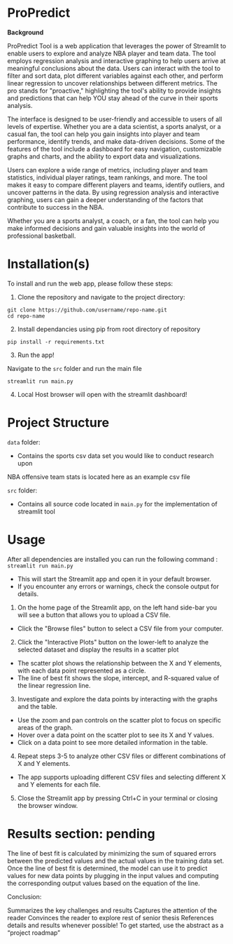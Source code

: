 # ProPredict

**Background**

ProPredict Tool is a web application that leverages the power of Streamlit to enable users to explore and analyze NBA player and team data. The tool employs regression analysis and interactive graphing to help users arrive at meaningful conclusions about the data. Users can interact with the tool to filter and sort data, plot different variables against each other, and perform linear regression to uncover relationships between different metrics. The pro stands for "proactive," highlighting the tool's ability to provide insights and predictions that can help YOU stay ahead of the curve in their sports analysis.

The interface is designed to be user-friendly and accessible to users of all levels of expertise. Whether you are a data scientist, a sports analyst, or a casual fan, the tool can help you gain insights into player and team performance, identify trends, and make data-driven decisions. Some of the features of the tool include a dashboard for easy navigation, customizable graphs and charts, and the ability to export data and visualizations.

Users can explore a wide range of metrics, including player and team statistics, individual player ratings, team rankings, and more. The tool makes it easy to compare different players and teams, identify outliers, and uncover patterns in the data. By using regression analysis and interactive graphing, users can gain a deeper understanding of the factors that contribute to success in the NBA.

Whether you are a sports analyst, a coach, or a fan, the tool can help you make informed decisions and gain valuable insights into the world of professional basketball.

# Installation(s)

To install and run the web app, please follow these steps:

1. Clone the repository and navigate to the project directory:

```text
git clone https://github.com/username/repo-name.git
cd repo-name
```

2. Install dependancies using pip from root directory of repository

```text
pip install -r requirements.txt
```

3. Run the app!

Navigate to the `src` folder and run the main file

```text
streamlit run main.py
```

4. Local Host browser will open with the streamlit dashboard!

# Project Structure

`data` folder:

 - Contains the sports csv data set you would like to conduct research upon
 
NBA offensive team stats is located here as an example csv file

`src` folder:

 - Contains all source code located in `main.py` for the implementation of streamlit tool

# Usage

After all dependencies are installed you can run the following command : `streamlit run main.py`

- This will start the Streamlit app and open it in your default browser.
- If you encounter any errors or warnings, check the console output for details.

1. On the home page of the Streamlit app, on the left hand side-bar you will see a button that allows you to upload a CSV file.

- Click the "Browse files" button to select a CSV file from your computer.

2. Click the "Interactive Plots" button on the lower-left to analyze the selected dataset and display the results in a scatter plot

- The scatter plot shows the relationship between the X and Y elements, with each data point represented as a circle.
- The line of best fit  shows the slope, intercept, and R-squared value of the linear regression line.

3. Investigate and explore the data points by interacting with the graphs and the table.

- Use the zoom and pan controls on the scatter plot to focus on specific areas of the graph.
- Hover over a data point on the scatter plot to see its X and Y values.
- Click on a data point to see more detailed information in the table.

4. Repeat steps 3-5 to analyze other CSV files or different combinations of X and Y elements.

- The app supports uploading different CSV files and selecting different X and Y elements for each file.



5. Close the Streamlit app by pressing Ctrl+C in your terminal or closing the browser window.


# Results section: pending

The line of best fit is calculated by minimizing the sum of squared errors between the predicted values and the actual values in the training data set. Once the line of best fit is determined, the model can use it to predict values for new data points by plugging in the input values and computing the corresponding output values based on the equation of the line.

Conclusion:

Summarizes the key challenges and results
Captures the attention of the reader
Convinces the reader to explore rest of senior thesis
References details and results whenever possible!
To get started, use the abstract as a “project roadmap”
